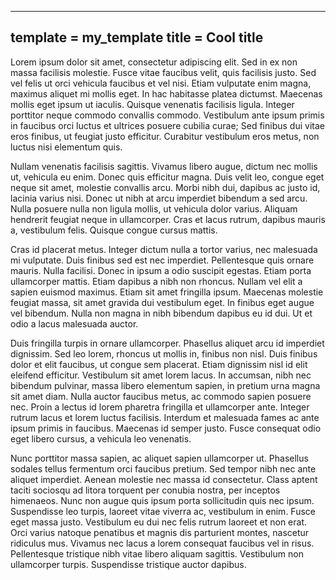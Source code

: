 ---
template = my_template
title = Cool title
------


Lorem ipsum dolor sit amet, consectetur adipiscing elit. Sed in ex non massa facilisis molestie. Fusce vitae faucibus velit, quis facilisis justo. Sed vel felis ut orci vehicula faucibus et vel nisi. Etiam vulputate enim magna, maximus aliquet mi mollis eget. In hac habitasse platea dictumst. Maecenas mollis eget ipsum ut iaculis. Quisque venenatis facilisis ligula. Integer porttitor neque commodo convallis commodo. Vestibulum ante ipsum primis in faucibus orci luctus et ultrices posuere cubilia curae; Sed finibus dui vitae eros finibus, ut feugiat justo efficitur. Curabitur vestibulum eros metus, non luctus nisi elementum quis.

Nullam venenatis facilisis sagittis. Vivamus libero augue, dictum nec mollis ut, vehicula eu enim. Donec quis efficitur magna. Duis velit leo, congue eget neque sit amet, molestie convallis arcu. Morbi nibh dui, dapibus ac justo id, lacinia varius nisi. Donec ut nibh at arcu imperdiet bibendum a sed arcu. Nulla posuere nulla non ligula mollis, ut vehicula dolor varius. Aliquam hendrerit feugiat neque in ullamcorper. Cras et lacus rutrum, dapibus mauris a, vestibulum felis. Quisque congue cursus mattis.

Cras id placerat metus. Integer dictum nulla a tortor varius, nec malesuada mi vulputate. Duis finibus sed est nec imperdiet. Pellentesque quis ornare mauris. Nulla facilisi. Donec in ipsum a odio suscipit egestas. Etiam porta ullamcorper mattis. Etiam dapibus a nibh non rhoncus. Nullam vel elit a sapien euismod maximus. Etiam sit amet fringilla ipsum. Maecenas molestie feugiat massa, sit amet gravida dui vestibulum eget. In finibus eget augue vel bibendum. Nulla non magna in nibh bibendum dapibus eu id dui. Ut et odio a lacus malesuada auctor.

Duis fringilla turpis in ornare ullamcorper. Phasellus aliquet arcu id imperdiet dignissim. Sed leo lorem, rhoncus ut mollis in, finibus non nisl. Duis finibus dolor et elit faucibus, ut congue sem placerat. Etiam dignissim nisl id elit eleifend efficitur. Vestibulum sit amet lorem lacus. In accumsan, nibh nec bibendum pulvinar, massa libero elementum sapien, in pretium urna magna sit amet diam. Nulla auctor faucibus metus, ac commodo sapien posuere nec. Proin a lectus id lorem pharetra fringilla et ullamcorper ante. Integer rutrum lacus et lorem luctus facilisis. Interdum et malesuada fames ac ante ipsum primis in faucibus. Maecenas id semper justo. Fusce consequat odio eget libero cursus, a vehicula leo venenatis.

Nunc porttitor massa sapien, ac aliquet sapien ullamcorper ut. Phasellus sodales tellus fermentum orci faucibus pretium. Sed tempor nibh nec ante aliquet imperdiet. Aenean molestie nec massa id consectetur. Class aptent taciti sociosqu ad litora torquent per conubia nostra, per inceptos himenaeos. Nunc non augue quis ipsum porta sollicitudin quis nec ipsum. Suspendisse leo turpis, laoreet vitae viverra ac, vestibulum in enim. Fusce eget massa justo. Vestibulum eu dui nec felis rutrum laoreet et non erat. Orci varius natoque penatibus et magnis dis parturient montes, nascetur ridiculus mus. Vivamus nec lacus a lorem consequat faucibus vel in risus. Pellentesque tristique nibh vitae libero aliquam sagittis. Vestibulum non ullamcorper turpis. Suspendisse tristique auctor dapibus.

